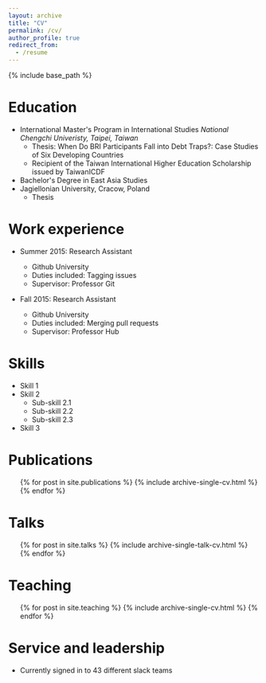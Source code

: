 ```yaml
---
layout: archive
title: "CV"
permalink: /cv/
author_profile: true
redirect_from:
  - /resume
---
```


{% include base_path %}

Education
======
* International Master's Program in International Studies
*National Chengchi Univeristy, Taipei, Taiwan*
  * Thesis: When Do BRI Participants Fall into Debt Traps?: Case Studies of Six Developing Countries
  * Recipient of the Taiwan International Higher Education Scholarship issued by TaiwanICDF
* Bachelor's Degree in East Asia Studies
* Jagiellonian University, Cracow, Poland
  * Thesis

Work experience
======
* Summer 2015: Research Assistant
  * Github University
  * Duties included: Tagging issues
  * Supervisor: Professor Git

* Fall 2015: Research Assistant
  * Github University
  * Duties included: Merging pull requests
  * Supervisor: Professor Hub
  
Skills
======
* Skill 1
* Skill 2
  * Sub-skill 2.1
  * Sub-skill 2.2
  * Sub-skill 2.3
* Skill 3

Publications
======
  <ul>{% for post in site.publications %}
    {% include archive-single-cv.html %}
  {% endfor %}</ul>
  
Talks
======
  <ul>{% for post in site.talks %}
    {% include archive-single-talk-cv.html %}
  {% endfor %}</ul>
  
Teaching
======
  <ul>{% for post in site.teaching %}
    {% include archive-single-cv.html %}
  {% endfor %}</ul>
  
Service and leadership
======
* Currently signed in to 43 different slack teams
